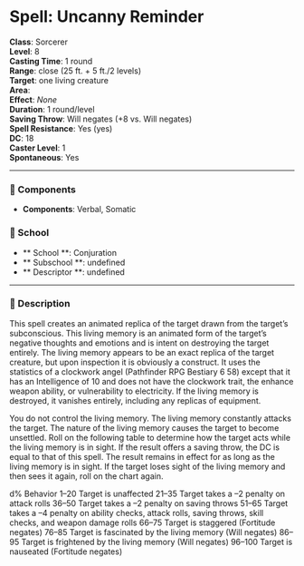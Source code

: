 
# Spell: Uncanny Reminder
**Class**: Sorcerer  
**Level**: 8  
**Casting Time**: 1 round  
**Range**: close (25 ft. + 5 ft./2 levels)  
**Target**: one living creature  
**Area**:   
**Effect**: _None_  
**Duration**: 1 round/level  
**Saving Throw**: Will negates (+8 vs. Will negates)  
**Spell Resistance**: Yes (yes)  
**DC**: 18  
**Caster Level**: 1  
**Spontaneous**: Yes

---

### 🔮 Components
- **Components**: Verbal, Somatic

### 🏫 School
- ** School **: Conjuration
- ** Subschool **: undefined
- ** Descriptor **: undefined
---

### 📜 Description
This spell creates an animated replica of the target drawn from the target’s subconscious. This living memory is an animated form of the target’s negative thoughts and emotions and is intent on destroying the target entirely. The living memory appears to be an exact replica of the target creature, but upon inspection it is obviously a construct. It uses the statistics of a clockwork angel (Pathfinder RPG Bestiary 6 58) except that it has an Intelligence of 10 and does not have the clockwork trait, the enhance weapon ability, or vulnerability to electricity. If the living memory is destroyed, it vanishes entirely, including any replicas of equipment.

You do not control the living memory. The living memory constantly attacks the target. The nature of the living memory causes the target to become unsettled. Roll on the following table to determine how the target acts while the living memory is in sight. If the result offers a saving throw, the DC is equal to that of this spell. The result remains in effect for as long as the living memory is in sight. If the target loses sight of the living memory and then sees it again, roll on the chart again.

d%        Behavior
1–20      Target is unaffected
21–35    Target takes a –2 penalty on attack rolls
36–50    Target takes a –2 penalty on saving throws
51–65    Target takes a –4 penalty on ability checks, attack rolls, saving throws, skill checks, and weapon damage rolls
66–75    Target is staggered (Fortitude negates)
76–85    Target is fascinated by the living memory (Will negates)
86–95    Target is frightened by the living memory (Will negates)
96–100   Target is nauseated (Fortitude negates)
